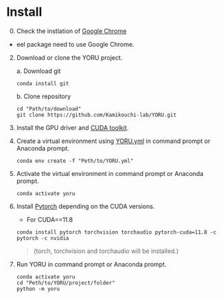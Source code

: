 # Install

0. Check the instlation of [Google Chrome](https://www.google.com/intl/ja/chrome/)

- eel package need to use Google Chrome.

2. Download or clone the YORU project.

    a. Download git

    ```
    conda install git
    ```

    b. Clone repository

    ```
    cd "Path/to/download"
    git clone https://github.com/Kamikouchi-lab/YORU.git 
    ```

3. Install the GPU driver and [CUDA toolkit](https://developer.nvidia.com/cuda-toolkit).

4. Create a virtual environment using [YORU.yml](YORU.yml) in command prompt or Anaconda prompt.
   
     ```
     conda env create -f "Peth/to/YORU.yml"
     ```

5. Activate the virtual environment in command prompt or Anaconda prompt.

     ```
     conda activate yoru
     ```

6. Install [Pytorch](https://pytorch.org) depending on the CUDA versions.

    - For CUDA==11.8

    ```
    conda install pytorch torchvision torchaudio pytorch-cuda=11.8 -c pytorch -c nvidia
    ```
    
    >(torch, torchvision and torchaudio will be installed.)

7. Run YORU in command prompt or Anaconda prompt.

    ```
    conda activate yoru
    cd "Peth/to/YORU/project/folder"
    python -m yoru
    ```
